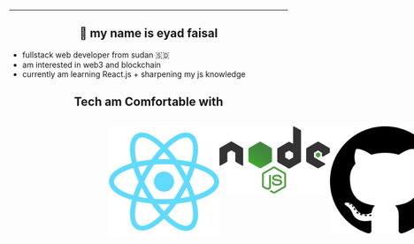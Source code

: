 ----------
<h2 align="center">🤝 my name is eyad faisal</h2>

- fullstack web developer from sudan 🇸🇩
- am interested in web3 and blockchain
- currently am learning React.js + sharpening my js knowledge


<h2 align="center">Tech am Comfortable with</h2>
<div style="display:flex ;justify-content: center;align-self: center; width: 100vw;height: 100vh; ">
    <p align="center"><img src="react.png" width="200" title="React.js"></p>
    <p><img src="node.png" width="200" title="node.js"></p>
    <p><img src="github.png" width="200" title="github"></p>
</div>


